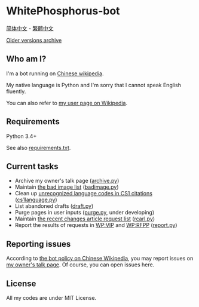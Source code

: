 # WhitePhosphorus-bot

[简体中文](README.zh-hans.md) - [繁體中文](README.zh-hant.md)

[Older versions archive](../tree/archive)

## Who am I?
I'm a bot running on [Chinese wikipedia](https://zh.wikipedia.org).

My native language is Python and I'm sorry that I cannot speak English fluently.

You can also refer to [my user page on Wikipedia](https://zh.wikipedia.org/wiki/User:WhitePhosphorus-bot).

## Requirements
Python 3.4+

See also [requirements.txt](requirements.txt).

## Current tasks
* Archive my owner's talk page ([archive.py](src/archive.py))
* Maintain [the bad image list](https://zh.wikipedia.org/wiki/Mediawiki:Bad_image_list) ([badimage.py](src/badimage.py))
* Clean up [unrecognized language codes in CS1 citations](https://zh.wikipedia.org/wiki/Category:引文格式1维护：未识别语文类型) ([cs1language.py](src/cs1language.py))
* List abandoned drafts ([draft.py](src/draft.py))
* Purge pages in user inputs ([purge.py](src/purge.py), under developing)
* Maintain [the recent changes article request list](https://zh.wikipedia.org/wiki/Template:Recent_changes_article_requests/list) ([rcarl.py](src/rcarl.py))
* Report the results of requests in [WP:VIP](https://zh.wikipedia.org/wiki/WP:VIP) and [WP:RFPP](https://zh.wikipedia.org/wiki/WP:RFPP) ([report.py](src/report.py))

## Reporting issues
According to [the bot policy on Chinese Wikipedia](https://zh.wikipedia.org/wiki/Wikipedia:機械人方針#輕微的錯誤、投訴和改進建議), you may report issues on [my owner's talk page](https://zh.wikipedia.org/wiki/User_talk:WhitePhosphorus). Of course, you can open issues here.

## License
All my codes are under MIT License.